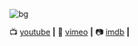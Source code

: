 ![bg][banner]


📺 [youtube][youtube] **|** 
🎥 [vimeo][vimeo] **|** 
📷 [imdb][imdb] **|** 


[banner]:https://previews.123rf.com/images/karpenkoilia/karpenkoilia1805/karpenkoilia180500027/102146167-vector-line-web-concept-for-programming-linear-web-banner-for-coding-.jpg
[youtube]:https://www.youtube.com/user/Mclawest
[vimeo]:https://vimeo.com/user1315888
[imdb]: https://www.imdb.com/name/nm4967223/?ref_=fn_al_nm_1
